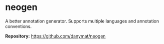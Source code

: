 # neogen

A better annotation generator. Supports multiple languages and annotation conventions.

**Repository:** <https://github.com/danymat/neogen>

<!-- vim: set ft=markdown: -->
